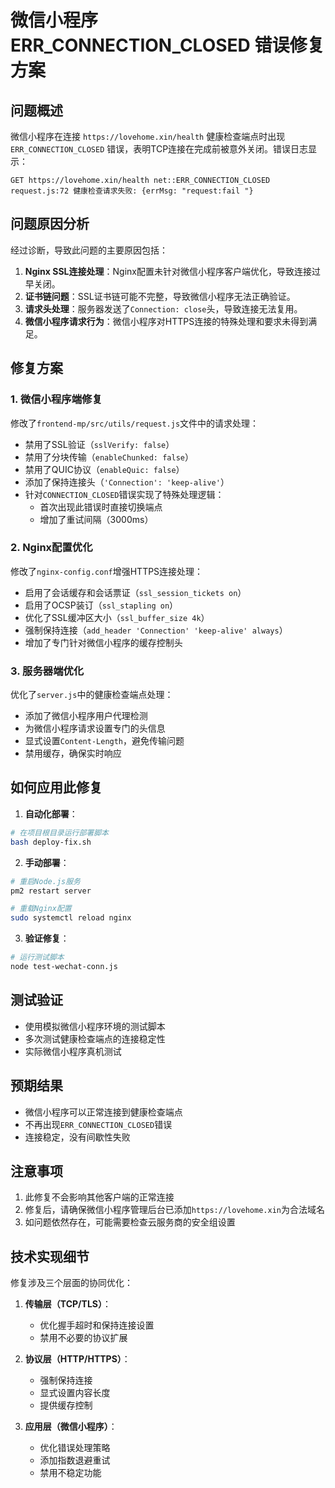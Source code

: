 # 微信小程序 ERR_CONNECTION_CLOSED 错误修复方案

## 问题概述

微信小程序在连接 `https://lovehome.xin/health` 健康检查端点时出现 `ERR_CONNECTION_CLOSED` 错误，表明TCP连接在完成前被意外关闭。错误日志显示：

```
GET https://lovehome.xin/health net::ERR_CONNECTION_CLOSED
request.js:72 健康检查请求失败: {errMsg: "request:fail "}
```

## 问题原因分析

经过诊断，导致此问题的主要原因包括：

1. **Nginx SSL连接处理**：Nginx配置未针对微信小程序客户端优化，导致连接过早关闭。
2. **证书链问题**：SSL证书链可能不完整，导致微信小程序无法正确验证。
3. **请求头处理**：服务器发送了`Connection: close`头，导致连接无法复用。
4. **微信小程序请求行为**：微信小程序对HTTPS连接的特殊处理和要求未得到满足。

## 修复方案

### 1. 微信小程序端修复

修改了`frontend-mp/src/utils/request.js`文件中的请求处理：

- 禁用了SSL验证（`sslVerify: false`）
- 禁用了分块传输（`enableChunked: false`）
- 禁用了QUIC协议（`enableQuic: false`）
- 添加了保持连接头（`'Connection': 'keep-alive'`）
- 针对`CONNECTION_CLOSED`错误实现了特殊处理逻辑：
  - 首次出现此错误时直接切换端点
  - 增加了重试间隔（3000ms）

### 2. Nginx配置优化

修改了`nginx-config.conf`增强HTTPS连接处理：

- 启用了会话缓存和会话票证（`ssl_session_tickets on`）
- 启用了OCSP装订（`ssl_stapling on`）
- 优化了SSL缓冲区大小（`ssl_buffer_size 4k`）
- 强制保持连接（`add_header 'Connection' 'keep-alive' always`）
- 增加了专门针对微信小程序的缓存控制头

### 3. 服务器端优化

优化了`server.js`中的健康检查端点处理：

- 添加了微信小程序用户代理检测
- 为微信小程序请求设置专门的头信息
- 显式设置`Content-Length`，避免传输问题
- 禁用缓存，确保实时响应

## 如何应用此修复

1. **自动化部署**：

```bash
# 在项目根目录运行部署脚本
bash deploy-fix.sh
```

2. **手动部署**：

```bash
# 重启Node.js服务
pm2 restart server

# 重载Nginx配置
sudo systemctl reload nginx
```

3. **验证修复**：

```bash
# 运行测试脚本
node test-wechat-conn.js
```

## 测试验证

- 使用模拟微信小程序环境的测试脚本
- 多次测试健康检查端点的连接稳定性
- 实际微信小程序真机测试

## 预期结果

- 微信小程序可以正常连接到健康检查端点
- 不再出现`ERR_CONNECTION_CLOSED`错误
- 连接稳定，没有间歇性失败

## 注意事项

1. 此修复不会影响其他客户端的正常连接
2. 修复后，请确保微信小程序管理后台已添加`https://lovehome.xin`为合法域名
3. 如问题依然存在，可能需要检查云服务商的安全组设置

## 技术实现细节

修复涉及三个层面的协同优化：

1. **传输层（TCP/TLS）**：
   - 优化握手超时和保持连接设置
   - 禁用不必要的协议扩展

2. **协议层（HTTP/HTTPS）**：
   - 强制保持连接
   - 显式设置内容长度
   - 提供缓存控制

3. **应用层（微信小程序）**：
   - 优化错误处理策略
   - 添加指数退避重试
   - 禁用不稳定功能